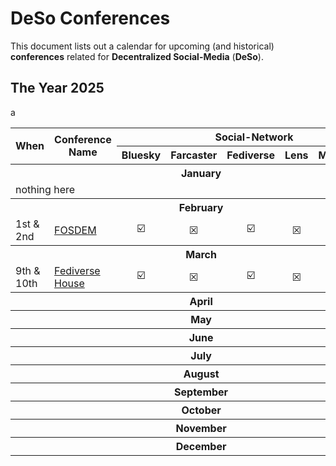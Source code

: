 # DeSo Conferences

This document lists out a calendar for upcoming (and historical) **conferences** related for **Decentralized Social-Media** (**DeSo**).

## The Year 2025

<table>
<thead>
<tr>
<th rowspan="2">When</th>
<th rowspan="2">Conference Name</th>
<th colspan="6">Social-Network</th>
</tr>
<tr>
<th>Bluesky</th>
<th>Farcaster</th>
<th>Fediverse</th>
<th>Lens</th>
<th>Matrix</th>
<th>Nostr</th>
</tr>
</thead>
<tbody>
<tr>
<th colspan="10">January</th>
</tr>
<tr>
<td colspan="10">nothing here</td>
</tr>
<tr>
<th colspan="10">February</th>
</tr>
<tr>
<td>1st & 2nd</td>
<td><a href="https://fosdem.org/2025/">FOSDEM</a></td>
<td align="center">☑️</td>
<td align="center">☒</td>
<td align="center">☑️</td>
<td align="center">☒</td>
<td align="center">☑️</td>
<td align="center">☑️</td>
</tr>
<tr>
<th colspan="10">March</th>
</tr>
<tr>
<td>9th & 10th</td>
<td><a href="https://about.flipboard.com/fediverse-house/">Fediverse House</td>a</td>
<td align="center">☑️</td>
<td align="center">☒</td>
<td align="center">☑️</td>
<td align="center">☒</td>
<td align="center">☒</td>
<td align="center">☒</td>
</tr>
<tr>
<th colspan="10">April</th>
</tr>
<tr>
<th colspan="10">May</th>
</tr>
<tr>
<th colspan="10">June</th>
</tr>
<tr>
<th colspan="10">July</th>
</tr>
<tr>
<th colspan="10">August</th>
</tr>
<tr>
<th colspan="10">September</th>
</tr>
<tr>
<th colspan="10">October</th>
</tr>
<tr>
<th colspan="10">November</th>
</tr>
<tr>
<th colspan="10">December</th>
</tr>
</tbody>
</table>

